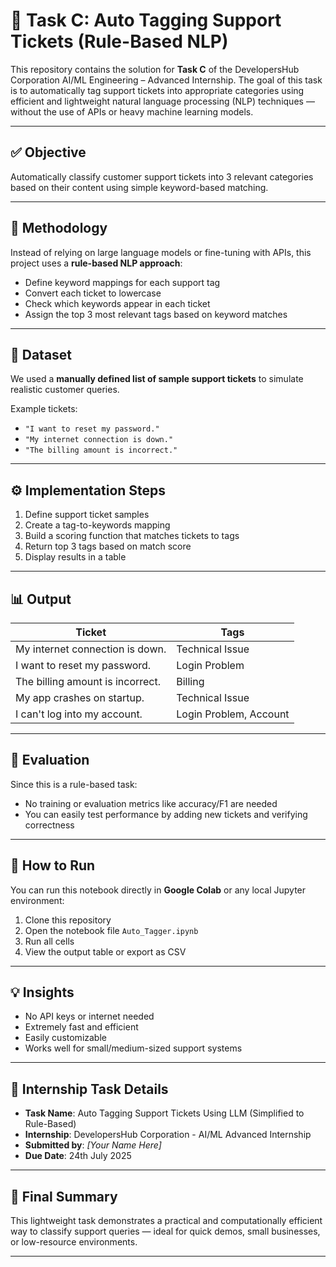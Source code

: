 # 🎫 Task C: Auto Tagging Support Tickets (Rule-Based NLP)

This repository contains the solution for **Task C** of the DevelopersHub Corporation AI/ML Engineering – Advanced Internship. The goal of this task is to automatically tag support tickets into appropriate categories using efficient and lightweight natural language processing (NLP) techniques — without the use of APIs or heavy machine learning models.

---

## ✅ Objective

Automatically classify customer support tickets into 3 relevant categories based on their content using simple keyword-based matching.

---

## 🧠 Methodology

Instead of relying on large language models or fine-tuning with APIs, this project uses a **rule-based NLP approach**:

- Define keyword mappings for each support tag
- Convert each ticket to lowercase
- Check which keywords appear in each ticket
- Assign the top 3 most relevant tags based on keyword matches

---

## 📁 Dataset

We used a **manually defined list of sample support tickets** to simulate realistic customer queries.

Example tickets:
- `"I want to reset my password."`
- `"My internet connection is down."`
- `"The billing amount is incorrect."`

---

## ⚙️ Implementation Steps

1. Define support ticket samples
2. Create a tag-to-keywords mapping
3. Build a scoring function that matches tickets to tags
4. Return top 3 tags based on match score
5. Display results in a table

---

## 📊 Output

| Ticket                                 | Tags                              |
|----------------------------------------|------------------------------------|
| My internet connection is down.        | Technical Issue                   |
| I want to reset my password.           | Login Problem                     |
| The billing amount is incorrect.       | Billing                           |
| My app crashes on startup.             | Technical Issue                   |
| I can't log into my account.           | Login Problem, Account            |

---

## 🧪 Evaluation

Since this is a rule-based task:
- No training or evaluation metrics like accuracy/F1 are needed
- You can easily test performance by adding new tickets and verifying correctness

---

## 🚀 How to Run

You can run this notebook directly in **Google Colab** or any local Jupyter environment:

1. Clone this repository
2. Open the notebook file `Auto_Tagger.ipynb`
3. Run all cells
4. View the output table or export as CSV

---

## 💡 Insights

- No API keys or internet needed
- Extremely fast and efficient
- Easily customizable
- Works well for small/medium-sized support systems

---

## 📌 Internship Task Details

- **Task Name**: Auto Tagging Support Tickets Using LLM (Simplified to Rule-Based)
- **Internship**: DevelopersHub Corporation - AI/ML Advanced Internship
- **Submitted by**: *[Your Name Here]*
- **Due Date**: 24th July 2025

---

## 🏁 Final Summary

This lightweight task demonstrates a practical and computationally efficient way to classify support queries — ideal for quick demos, small businesses, or low-resource environments.

---
